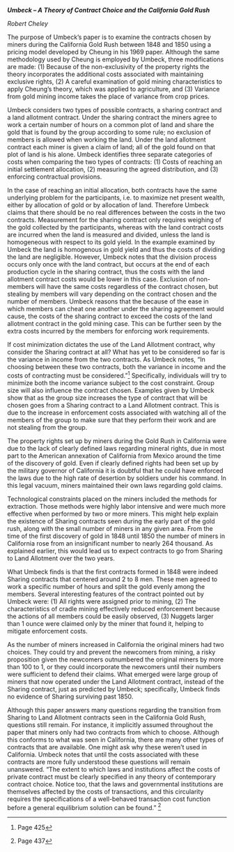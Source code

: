 ***Umbeck – A Theory of Contract Choice and the California Gold Rush***

*Robert Cheley*

The purpose of Umbeck’s paper is to examine the contracts chosen by
miners during the California Gold Rush between 1848 and 1850 using a
pricing model developed by Cheung in his 1969 paper. Although the same
methodology used by Cheung is employed by Umbeck, three modifications
are made: (1) Because of the non-exclusivity of the property rights the
theory incorporates the additional costs associated with maintaining
exclusive rights, (2) A careful examination of gold mining
characteristics to apply Cheung’s theory, which was applied to
agriculture, and (3) Variance from gold mining income takes the place of
variance from crop prices.

Umbeck considers two types of possible contracts, a sharing contract and
a land allotment contract. Under the sharing contract the miners agree
to work a certain number of hours on a common plot of land and share the
gold that is found by the group according to some rule; no exclusion of
members is allowed when working the land. Under the land allotment
contract each miner is given a claim of land; all of the gold found on
that plot of land is his alone. Umbeck identifies three separate
categories of costs when comparing the two types of contracts: (1) Costs
of reaching an initial settlement allocation, (2) measuring the agreed
distribution, and (3) enforcing contractual provisions.

In the case of reaching an initial allocation, both contracts have the
same underlying problem for the participants, i.e. to maximize net
present wealth, either by allocation of gold or by allocation of land.
Therefore Umbeck claims that there should be no real differences between
the costs in the two contracts. Measurement for the sharing contract
only requires weighing of the gold collected by the participants,
whereas with the land contract costs are incurred when the land is
measured and divided, unless the land is homogeneous with respect to its
gold yield. In the example examined by Umbeck the land is homogenous in
gold yield and thus the costs of dividing the land are negligible.
However, Umbeck notes that the division process occurs only once with
the land contract, but occurs at the end of each production cycle in the
sharing contract, thus the costs with the land allotment contract costs
would be lower in this case. Exclusion of non-members will have the same
costs regardless of the contract chosen, but stealing by members will
vary depending on the contract chosen and the number of members. Umbeck
reasons that the because of the ease in which members can cheat one
another under the sharing agreement would cause, the costs of the
sharing contract to exceed the costs of the land allotment contract in
the gold mining case. This can be further seen by the extra costs
incurred by the members for enforcing work requirements.

If cost minimization dictates the use of the Land Allotment contract,
why consider the Sharing contract at all? What has yet to be considered
so far is the variance in income from the two contracts. As Umbeck
notes, “In choosing between these two contracts, both the variance in
income and the costs of contracting must be considered.”[^1]
Specifically, individuals will try to minimize both the income variance
subject to the cost constraint. Group size will also influence the
contract chosen. Examples given by Umbeck show that as the group size
increases the type of contract that will be chosen goes from a Sharing
contract to a Land Allotment contract. This is due to the increase in
enforcement costs associated with watching all of the members of the
group to make sure that they perform their work and are not stealing
from the group.

The property rights set up by miners during the Gold Rush in California
were due to the lack of clearly defined laws regarding mineral rights,
due in most part to the American annexation of California from Mexico
around the time of the discovery of gold. Even if clearly defined rights
had been set up by the military governor of California it is doubtful
that he could have enforced the laws due to the high rate of desertion
by soldiers under his command. In this legal vacuum, miners maintained
their own laws regarding gold claims.

Technological constraints placed on the miners included the methods for
extraction. Those methods were highly labor intensive and were much more
effective when performed by two or more miners. This might help explain
the existence of Sharing contracts seen during the early part of the
gold rush, along with the small number of miners in any given area. From
the time of the first discovery of gold in 1848 until 1850 the number of
miners in California rose from an insignificant number to nearly 264
thousand. As explained earlier, this would lead us to expect contracts
to go from Sharing to Land Allotment over the two years.

What Umbeck finds is that the first contracts formed in 1848 were indeed
Sharing contracts that centered around 2 to 8 men. These men agreed to
work a specific number of hours and split the gold evenly among the
members. Several interesting features of the contract pointed out by
Umbeck were: (1) All rights were assigned prior to mining, (2) The
characteristics of cradle mining effectively reduced enforcement because
the actions of all members could be easily observed, (3) Nuggets larger
than 1 ounce were claimed only by the miner that found it, helping to
mitigate enforcement costs.

As the number of miners increased in California the original miners had
two choices. They could try and prevent the newcomers from mining, a
risky proposition given the newcomers outnumbered the original miners by
more than 100 to 1, or they could incorporate the newcomers until their
numbers were sufficient to defend their claims. What emerged were large
group of miners that now operated under the Land Allotment contract,
instead of the Sharing contract, just as predicted by Umbeck;
specifically, Umbeck finds no evidence of Sharing surviving past 1850.

Although this paper answers many questions regarding the transition from
Sharing to Land Allotment contracts seen in the California Gold Rush,
questions still remain. For instance, it implicitly assumed throughout
the paper that miners only had two contracts from which to choose.
Although this conforms to what was seen in California, there are many
other types of contracts that are available. One might ask why these
weren’t used in California. Umbeck notes that until the costs associated
with these contracts are more fully understood these questions will
remain unanswered. “The extent to which laws and institutions affect the
costs of private contract must be clearly specified in any theory of
contemporary contract choice. Notice too, that the laws and governmental
institutions are themselves affected by the costs of transactions, and
this circularity requires the specifications of a well-behaved
transaction cost function before a general equilibrium solution can be
found.” [^2]

[^1]: Page 425

[^2]: Page 437
